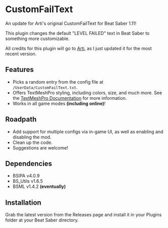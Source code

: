 # CustomFailText
An update for Arti's original CustomFailText for Beat Saber 1.11!

This plugin changes the default "LEVEL FAILED" text in Beat Saber to something more customizable.

All credits for this plugin will go to [Arti](https://gitlab.com/artemiswkearney "The Original Modder"), as I just updated it for the most recent version.

## Features
* Picks a random entry from the config file at `/UserData/CustomFailText.txt`.
* Offers TextMeshPro styling, including colors, size, and much more. See the [TextMeshPro Documentation](http://digitalnativestudios.com/textmeshpro/docs/rich-text/ "TextMeshPro Docs") for more information.
* Works in all game modes **(including online)**!

## Roadpath
* Add support for multiple configs via in-game UI, as well as enabling and disabling the mod.
* Clean up the code.
* Suggestions are welcome!

## Dependencies
* BSIPA v4.0.9
* BS_Utils v1.6.5
* BSML v1.4.2 **(eventually)**

## Installation

Grab the latest version from the Releases page and install it in your Plugins folder at your Beat Saber directory.
